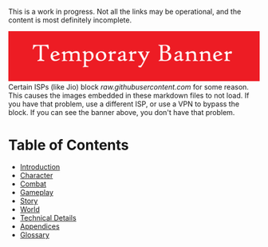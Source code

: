 This is a work in progress. Not all the links may be operational, and the content is most definitely incomplete.

![banner](Handbook/Handbook_files/banner.png)
  \
Certain ISPs (like Jio) block _raw.githubusercontent.com_ for some reason. This causes the images embedded in these markdown files to not load. If you have that problem, use a different ISP, or use a VPN to bypass the block. If you can see the banner above, you don't have that problem.

# Table of Contents

- [Introduction](Handbook/Introduction.md)
- [Character](Handbook/Character.md)
- [Combat](Handbook/Combat.md)
- [Gameplay](Handbook/Gameplay.md)
- [Story](Handbook/Story.md)
- [World](Handbook/World.md)
- [Technical Details](Handbook/Technical%20Details.md)
- [Appendices](Handbook/Appendices.md)
- [Glossary](Handbook/Glossary.md)
